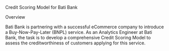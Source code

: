 Credit Scoring Model for Bati Bank

Overview

Bati Bank is partnering with a successful eCommerce company to introduce a Buy-Now-Pay-Later (BNPL) service. As an Analytics Engineer at Bati Bank, the task is to develop a comprehensive Credit Scoring Model to assess the creditworthiness of customers applying for this service.
